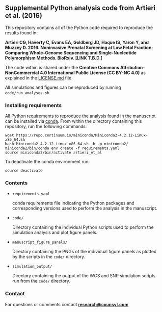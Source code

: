 ## Supplemental Python analysis code from Artieri et al. (2016)

This repository contains all of the Python code required to reproduce the results found in: 

**Artieri CG, Haverty C, Evans EA, Goldberg JD, Haque IS, Yaron Y, and Muzzey D. 2016. Noninvasive Prenatal Screening at Low Fetal Fraction: Comparing Whole-Genome Sequencing and Single-Nucleotide Polymorphism Methods. BioRxiv. [LINK T.B.D.]**

The code within is shared under the **Creative Commons Attribution-NonCommercial 4.0 International Public License (CC BY-NC 4.0)** as explained in the [LICENSE.md](LICENSE.md) file.

All simulations and figures can be reproduced by running `code/run_analyses.sh`.

### Installing requirements

All Python requirements to reproduce the analysis found in the manuscript can be installed via [conda](https://www.continuum.io/content/conda-data-science). From within the directory containing this repository, run the following commands:

```
wget https://repo.continuum.io/miniconda/Miniconda2-4.2.12-Linux-x86_64.sh
bash Miniconda2-4.2.12-Linux-x86_64.sh -b -p miniconda2/
miniconda2/bin/conda env create -f requirements.yaml
source miniconda2/bin/activate artieri_et_al
```

To deactivate the conda environment run: 

```
source deactivate
```

### Contents

* `requirements.yaml`
	
	conda requirements file indicating the Python packages and corresponding versions used to perform the analysis in the manuscript. 

* `code/`

	Directory containing the individual Python scripts used to perform the simulation analysis and plot figure panels.
	
* `manuscript_figure_panels/`

	Directory containing the PNGs of the individual figure panels as plotted by the scripts in the `code/` directory.
	
* `simulation_output/`

	Directory containing the output of the WGS and SNP simulation scripts run from the `code/` directory.

### Contact

For questions or comments contact **research@counsyl.com**
